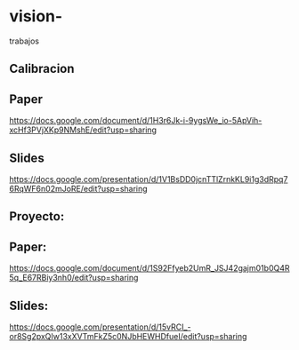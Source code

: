 # vision-
trabajos

## Calibracion
## Paper
   https://docs.google.com/document/d/1H3r6Jk-i-9ygsWe_io-5ApVih-xcHf3PVjXKp9NMshE/edit?usp=sharing
## Slides
   https://docs.google.com/presentation/d/1V1BsDD0jcnTTlZrnkKL9i1g3dRpq76RqWF6n02mJoRE/edit?usp=sharing

## Proyecto:
## Paper: 
  https://docs.google.com/document/d/1S92Ffyeb2UmR_JSJ42gajm01b0Q4R5q_E67RBiy3nh0/edit?usp=sharing
## Slides: 
  https://docs.google.com/presentation/d/15vRCI_-or8Sg2pxQIw13xXVTmFkZ5c0NJbHEWHDfueI/edit?usp=sharing
  

